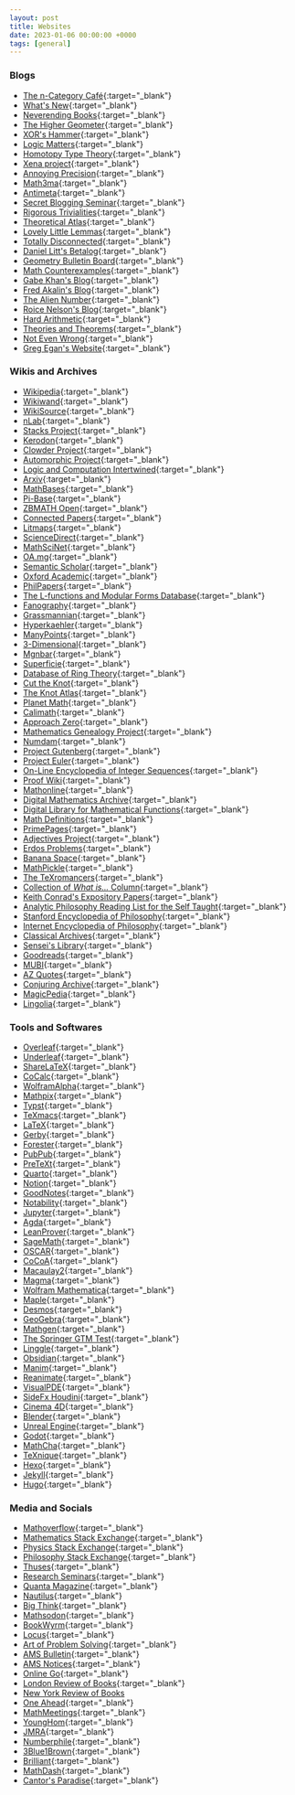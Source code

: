 ```yaml
---
layout: post
title: Websites
date: 2023-01-06 00:00:00 +0000
tags: [general]
---
```


### Blogs
- [The n-Category Café](https://golem.ph.utexas.edu/category/){:target="_blank"}
- [What's New](https://terrytao.wordpress.com){:target="_blank"}
- [Neverending Books](http://www.neverendingbooks.org){:target="_blank"}
- [The Higher Geometer](https://thehighergeometer.wordpress.com/){:target="_blank"}
- [XOR's Hammer](https://xorshammer.com){:target="_blank"}
- [Logic Matters](https://www.logicmatters.net){:target="_blank"}
- [Homotopy Type Theory](https://homotopytypetheory.org/blog/){:target="_blank"}
- [Xena project](https://xenaproject.wordpress.com){:target="_blank"}
- [Annoying Precision](https://qchu.wordpress.com){:target="_blank"}
- [Math3ma](https://www.math3ma.com){:target="_blank"}
- [Antimeta](https://antimeta.wordpress.com){:target="_blank"}
- [Secret Blogging Seminar](https://sbseminar.wordpress.com){:target="_blank"}
- [Rigorous Trivialities](https://rigtriv.wordpress.com){:target="_blank"}
- [Theoretical Atlas](https://theoreticalatlas.wordpress.com){:target="_blank"}
- [Lovely Little Lemmas](https://lovelylittlelemmas.rjprojects.net){:target="_blank"}
- [Totally Disconnected](https://totallydisconnected.wordpress.com){:target="_blank"}
- [Daniel Litt's Betalog](https://www.daniellitt.com/blog){:target="_blank"}
- [Geometry Bulletin Board](https://burttotaro.wordpress.com/){:target="_blank"}
- [Math Counterexamples](http://www.mathcounterexamples.net){:target="_blank"}
- [Gabe Khan's Blog](https://differentialgeometri.wordpress.com){:target="_blank"}
- [Fred Akalin's Blog](https://www.akalin.com){:target="_blank"}
- [The Alien Number](https://aliennumbers.wordpress.com){:target="_blank"}
- [Roice Nelson's Blog](http://www.roice3.org/){:target="_blank"}
- [Hard Arithmetic](https://ayoucis.wordpress.com/){:target="_blank"}
- [Theories and Theorems](https://ahilado.wordpress.com/){:target="_blank"}
- [Not Even Wrong](https://www.math.columbia.edu/~woit/wordpress/){:target="_blank"}
- [Greg Egan's Website](https://www.gregegan.net/){:target="_blank"}

### Wikis and Archives
- [Wikipedia](https://en.wikipedia.org/wiki/Main_Page){:target="_blank"}
- [Wikiwand](https://www.wikiwand.com){:target="_blank"}
- [WikiSource](https://en.wikisource.org/wiki/Main_Page){:target="_blank"}
- [nLab](https://ncatlab.org/nlab/show/HomePage){:target="_blank"}
- [Stacks Project](https://stacks.math.columbia.edu){:target="_blank"}
- [Kerodon](https://kerodon.net){:target="_blank"}
- [Clowder Project](https://clowderproject.com/index.html){:target="_blank"}
- [Automorphic Project](https://automorphic.jh.edu/){:target="_blank"}
- [Logic and Computation Intertwined](https://cs.uwaterloo.ca/~plragde/flaneries/LACI/index.html){:target="_blank"}
- [Arxiv](https://arxiv.org){:target="_blank"}
- [MathBases](https://mathbases.org/){:target="_blank"}
- [Pi-Base](https://topology.pi-base.org/){:target="_blank"}
- [ZBMATH Open](https://zbmath.org){:target="_blank"}
- [Connected Papers](https://www.connectedpapers.com){:target="_blank"}
- [Litmaps](https://app.litmaps.co){:target="_blank"}
- [ScienceDirect](https://www.sciencedirect.com){:target="_blank"}
- [MathSciNet](https://mathscinet.ams.org/mathscinet/){:target="_blank"}
- [OA.mg](https://oa.mg){:target="_blank"}
- [Semantic Scholar](https://www.semanticscholar.org){:target="_blank"}
- [Oxford Academic](https://academic.oup.com/){:target="_blank"}
- [PhilPapers](https://philpapers.org){:target="_blank"}
- [The L-functions and Modular Forms Database](https://www.lmfdb.org){:target="_blank"}
- [Fanography](https://www.fanography.info/){:target="_blank"}
- [Grassmannian](https://www.grassmannian.info/){:target="_blank"}
- [Hyperkaehler](https://www.hyperkaehler.info/){:target="_blank"}
- [ManyPoints](https://manypoints.org/){:target="_blank"}
- [3-Dimensional](https://3-dimensional.space/){:target="_blank"}
- [Mgnbar](https://mgnbar.info/){:target="_blank"}
- [Superficie](https://superficie.info/){:target="_blank"}
- [Database of Ring Theory](https://ringtheory.herokuapp.com){:target="_blank"}
- [Cut the Knot](https://www.cut-the-knot.org/){:target="_blank"}
- [The Knot Atlas](https://katlas.org/wiki/Main_Page){:target="_blank"}
- [Planet Math](https://planetmath.org){:target="_blank"}
- [Calimath](https://calimath.org/){:target="_blank"}
- [Approach Zero](https://approach0.xyz/search/){:target="_blank"}
- [Mathematics Genealogy Project](https://www.mathgenealogy.org/index.php){:target="_blank"}
- [Numdam](http://www.numdam.org/?lang=en){:target="_blank"}
- [Project Gutenberg](https://www.gutenberg.org){:target="_blank"}
- [Project Euler](https://projecteuler.net){:target="_blank"}
- [On-Line Encyclopedia of Integer Sequences](https://oeis.org){:target="_blank"}
- [Proof Wiki](https://proofwiki.org/wiki/Main_Page){:target="_blank"}
- [Mathonline](http://mathonline.wikidot.com){:target="_blank"}
- [Digital Mathematics Archive](http://sunsite.ubc.ca/DigitalMathArchive/){:target="_blank"}
- [Digital Library for Mathematical Functions](https://dlmf.nist.gov/){:target="_blank"}
- [Math Definitions](https://jessetvogel.nl/math-definitions/){:target="_blank"}
- [PrimePages](https://t5k.org/){:target="_blank"}
- [Adjectives Project](https://adjectivesproject.org/){:target="_blank"}
- [Erdos Problems](https://www.erdosproblems.com/){:target="_blank"}
- [Banana Space](https://www.bananaspace.org/){:target="_blank"}
- [MathPickle](https://mathpickle.com){:target="_blank"}
- [The TeXromancers](https://aareyanmanzoor.github.io/Texromancers.html){:target="_blank"}
- [Collection of _What is..._ Column](https://www.ams.org/cgi-bin/notices/amsnotices.pl?article_id=whatis&article_type=gallery&gallery_type=whatis){:target="_blank"}
- [Keith Conrad's Expository Papers](https://kconrad.math.uconn.edu/blurbs/){:target="_blank"}
- [Analytic Philosophy Reading List for the Self Taught](https://medium.com/@stormentas2/analytic-philosophy-reading-list-for-the-self-taught-3bb5e44a6b7f){:target="_blank"}
- [Stanford Encyclopedia of Philosophy](https://plato.stanford.edu/index.html){:target="_blank"}
- [Internet Encyclopedia of Philosophy](https://iep.utm.edu){:target="_blank"}
- [Classical Archives](https://www.classicalarchives.com/newca/#!/){:target="_blank"}
- [Sensei's Library](https://senseis.xmp.net){:target="_blank"}
- [Goodreads](https://www.goodreads.com){:target="_blank"}
- [MUBI](https://mubi.com/en/ca){:target="_blank"}
- [AZ Quotes](https://www.azquotes.com){:target="_blank"}
- [Conjuring Archive](https://www.conjuringarchive.com){:target="_blank"}
- [MagicPedia](https://geniimagazine.com/wiki/index.php){:target="_blank"}
- [Lingolia](https://www.lingolia.com/en/){:target="_blank"}

### Tools and Softwares
- [Overleaf](https://www.overleaf.com){:target="_blank"}
- [Underleaf](https://www.underleaf.ai/){:target="_blank"}
- [ShareLaTeX](https://www.sharelatex.com){:target="_blank"}
- [CoCalc](https://cocalc.com){:target="_blank"}
- [WolframAlpha](https://www.wolframalpha.com){:target="_blank"}
- [Mathpix](https://mathpix.com){:target="_blank"}
- [Typst](https://typst.app/){:target="_blank"}
- [TeXmacs](http://texmacs.org/tmweb/home/welcome.en.html){:target="_blank"}
- [LaTeX](https://www.latex-project.org){:target="_blank"}
- [Gerby](https://gerby-project.github.io){:target="_blank"}
- [Forester](https://www.forester-notes.org/index/index.xml){:target="_blank"}
- [PubPub](https://www.pubpub.org/){:target="_blank"}
- [PreTeXt](https://pretextbook.org/){:target="_blank"}
- [Quarto](https://quarto.org/){:target="_blank"}
- [Notion](https://www.notion.so/){:target="_blank"}
- [GoodNotes](https://www.goodnotes.com){:target="_blank"}
- [Notability](https://notability.com/){:target="_blank"}
- [Jupyter](https://jupyter.org){:target="_blank"}
- [Agda](https://wiki.portal.chalmers.se/agda/Main/HomePage){:target="_blank"}
- [LeanProver](https://leanprover-community.github.io/){:target="_blank"}
- [SageMath](https://www.sagemath.org/){:target="_blank"}
- [OSCAR](https://www.oscar-system.org/){:target="_blank"}
- [CoCoA](https://cocoa.dima.unige.it/cocoa/){:target="_blank"}
- [Macaulay2](https://www.macaulay2.com/){:target="_blank"}
- [Magma](http://magma.maths.usyd.edu.au/magma/){:target="_blank"}
- [Wolfram Mathematica](https://www.wolfram.com/mathematica/){:target="_blank"}
- [Maple](https://www.maplesoft.com/products/Maple/){:target="_blank"}
- [Desmos](https://www.desmos.com){:target="_blank"}
- [GeoGebra](https://www.geogebra.org){:target="_blank"}
- [Mathgen](https://thatsmathematics.com/mathgen/){:target="_blank"}
- [The Springer GTM Test](https://math.jhu.edu/~savitt/GTM.html){:target="_blank"}
- [Linggle](https://linggle.com){:target="_blank"}
- [Obsidian](https://obsidian.md){:target="_blank"}
- [Manim](https://www.manim.community){:target="_blank"}
- [Reanimate](https://reanimate.github.io){:target="_blank"}
- [VisualPDE](https://visualpde.com/){:target="_blank"}
- [SideFx Houdini](https://www.sidefx.com/products/houdini/){:target="_blank"}
- [Cinema 4D](https://www.maxon.net/en/cinema-4d){:target="_blank"}
- [Blender](https://www.blender.org){:target="_blank"}
- [Unreal Engine](https://www.unrealengine.com/en-US){:target="_blank"}
- [Godot](https://godotengine.org){:target="_blank"}
- [MathCha](https://www.mathcha.io){:target="_blank"}
- [TeXnique](https://texnique.xyz){:target="_blank"}
- [Hexo](https://hexo.io/index.html){:target="_blank"}
- [Jekyll](https://jekyllrb.com/){:target="_blank"}
- [Hugo](https://gohugo.io/){:target="_blank"}

### Media and Socials
- [Mathoverflow](https://mathoverflow.net){:target="_blank"}
- [Mathematics Stack Exchange](https://math.stackexchange.com){:target="_blank"}
- [Physics Stack Exchange](https://physics.stackexchange.com/){:target="_blank"}
- [Philosophy Stack Exchange](https://philosophy.stackexchange.com/){:target="_blank"}
- [Thuses](https://thuses.com/){:target="_blank"}
- [Research Seminars](https://researchseminars.org){:target="_blank"}
- [Quanta Magazine](https://www.quantamagazine.org){:target="_blank"}
- [Nautilus](https://nautil.us/){:target="_blank"}
- [Big Think](https://bigthink.com/){:target="_blank"}
- [Mathsodon](https://mathstodon.xyz/about){:target="_blank"}
- [BookWyrm](https://bookwyrm.social){:target="_blank"}
- [Locus](https://locusmag.com/){:target="_blank"}
- [Art of Problem Solving](https://artofproblemsolving.com/){:target="_blank"}
- [AMS Bulletin](https://www.ams.org/publications/journals/journalsframework/aboutbull){:target="_blank"}
- [AMS Notices](https://www.ams.org/notices){:target="_blank"}
- [Online Go](https://online-go.com){:target="_blank"}
- [London Review of Books](https://www.lrb.co.uk){:target="_blank"}
- [New York Review of Books](https://www.nybooks.com/)
- [One Ahead](https://www.oneahead.com){:target="_blank"}
- [MathMeetings](https://mathmeetings.net){:target="_blank"}
- [YoungHom](https://younghomseminar.github.io){:target="_blank"}
- [JMRA](https://sites.google.com/view/jmra/home){:target="_blank"}
- [Numberphile](https://www.numberphile.com){:target="_blank"}
- [3Blue1Brown](https://www.3blue1brown.com){:target="_blank"}
- [Brilliant](https://brilliant.org){:target="_blank"}
- [MathDash](https://mathdash.live/){:target="_blank"}
- [Cantor's Paradise](https://www.cantorsparadise.com/){:target="_blank"}